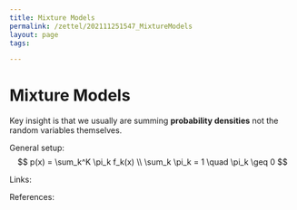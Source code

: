 ```yaml
---
title: Mixture Models
permalink: /zettel/202111251547_MixtureModels
layout: page
tags: 

---
```

# Mixture Models

Key insight is that we usually are summing **probability densities** not the random variables themselves.

General setup:
$$
p(x) = \sum_k^K \pi_k f_k(x) \\
\sum_k \pi_k = 1 \quad \pi_k \geq 0
$$


Links: 

References: 

